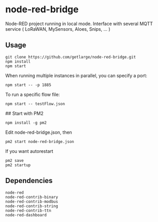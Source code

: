 # node-red-bridge

Node-RED project running in local mode.
Interface with several MQTT service ( LoRaWAN, MySensors, Aloes, Snips, ... )

## Usage

```
git clone https://github.com/getlarge/node-red-bridge.git 
npm install
npm start
```

When running multiple instances in parallel, you can specify a port:

```
npm start -- -p 1885
```
To run a specific flow file:

```
npm start -- testFlow.json
```

## Start with PM2

```
npm install -g pm2
```

Edit node-red-bridge.json, then

```
pm2 start node-red-bridge.json
```

If you want autorestart

```
pm2 save
pm2 startup
```

## Dependencies

	node-red
	node-red-contrib-binary
	node-red-contrib-modbus
	node-red-contrib-string
	node-red-contrib-ttn
	node-red-dashboard
